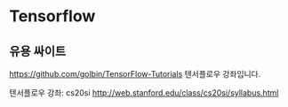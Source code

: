 # Tensorflow

## 유용 싸이트

https://github.com/golbin/TensorFlow-Tutorials
텐서플로우 강좌입니다.

텐서플로우 강좌: cs20si http://web.stanford.edu/class/cs20si/syllabus.html
